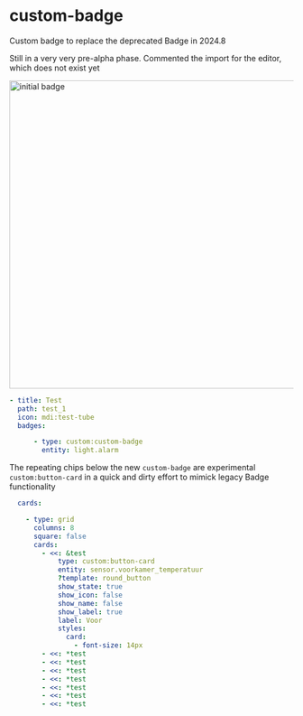 # custom-badge
Custom badge to replace the deprecated Badge in 2024.8

Still in a very very pre-alpha phase. Commented the import for the editor, which does not exist yet

<img width="546" alt="initial badge" src="https://github.com/user-attachments/assets/7d30aa13-e8bf-481d-958e-8110b5be1f50">


```yaml
- title: Test
  path: test_1
  icon: mdi:test-tube
  badges:

      - type: custom:custom-badge
        entity: light.alarm
```

The repeating chips below the new `custom-badge` are experimental `custom:button-card` in a quick and dirty effort to mimick legacy Badge functionality

```yaml
  cards:

    - type: grid
      columns: 8
      square: false
      cards:
        - <<: &test
            type: custom:button-card
            entity: sensor.voorkamer_temperatuur
            ?template: round_button
            show_state: true
            show_icon: false
            show_name: false
            show_label: true
            label: Voor
            styles:
              card:
                - font-size: 14px
        - <<: *test
        - <<: *test
        - <<: *test
        - <<: *test
        - <<: *test
        - <<: *test
        - <<: *test
```
